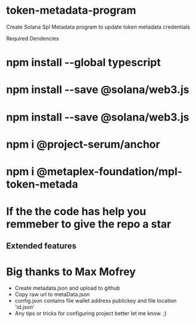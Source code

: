 # token-metadata-program
Create Solana Spl Metadata program to update token metadata credentials

Required Dendencies
# npm install --global typescript
# npm install --save @solana/web3.js
# npm install --save @solana/web3.js
# npm i @project-serum/anchor

# npm i @metaplex-foundation/mpl-token-metada
# If the the code has help you remmeber to give the repo a star

## Extended features
# Big thanks to Max Mofrey

- Create metadata.json and upload to github
- Copy raw url to metaData.json
- config.json contains file wallet address publickey and file location 'id.json'
- Any tips or tricks for configuring project better let me know. ;)